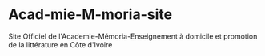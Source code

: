 # Acad-mie-M-moria-site
Site Officiel de l'Academie-Mémoria-Enseignement à domicile et promotion de la littérature en Côte d'Ivoire
